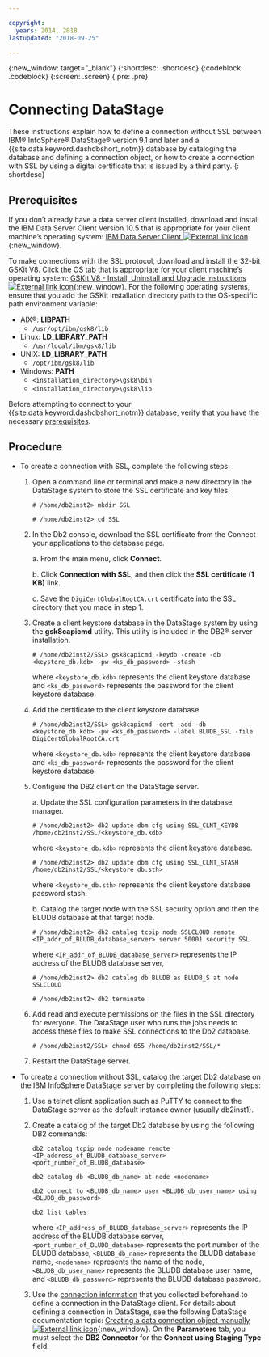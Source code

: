 ```yaml
---

copyright:
  years: 2014, 2018
lastupdated: "2018-09-25"

---
```


<!-- Attribute definitions --> 
{:new_window: target="_blank"}
{:shortdesc: .shortdesc}
{:codeblock: .codeblock}
{:screen: .screen}
{:pre: .pre}

# Connecting DataStage

These instructions explain how to define a connection without SSL between IBM® InfoSphere® DataStage® version 9.1 and later and a {{site.data.keyword.dashdbshort_notm}} database by cataloging the database and defining a connection object, or how to create a connection with SSL by using a digital certificate that is issued by a third party.
{: shortdesc}

## Prerequisites

If you don’t already have a data server client installed, download and install the IBM Data Server Client Version 10.5 that is appropriate for your client machine’s operating system: [IBM Data Server Client ![External link icon](../../../icons/launch-glyph.svg "External link icon")](https://www.ibm.com/marketing/iwm/iwm/web/preLogin.do?source=swg-idsc97){:new_window}.

To make connections with the SSL protocol, download and install the 32-bit GSKit V8. Click the OS tab that is appropriate for your client machine’s operating system: [GSKit V8 - Install, Uninstall and Upgrade instructions ![External link icon](../../../icons/launch-glyph.svg "External link icon")](http://www.ibm.com/support/docview.wss?uid=swg21631462){:new_window}. For the following operating systems, ensure that you add the GSKit installation directory path to the OS-specific path environment variable:

- AIX®: **LIBPATH**
   - `/usr/opt/ibm/gsk8/lib`
- Linux: **LD_LIBRARY_PATH**
    - `/usr/local/ibm/gsk8/lib`
- UNIX: **LD_LIBRARY_PATH**
    - `/opt/ibm/gsk8/lib`
- Windows: **PATH**
    - `<installation_directory>\gsk8\bin`
    - `<installation_directory>\gsk8\lib`

Before attempting to connect to your {{site.data.keyword.dashdbshort_notm}} database, verify that you have the necessary [prerequisites](connecting.html#prereqs).

<!--Before you can connect to your database, you must perform the following steps:

- [Verify prerequisites](prereqs.html), including installing driver packages, configuring your local environment, and downloading SSL certificates (if needed)
- Collect [connection information](credentials.html), including database details such as host name and port numbers, and connection credentials such as user ID and password -->

## Procedure

- To create a connection with SSL, complete the following steps:

  1. Open a command line or terminal and make a new directory in the DataStage system to store the SSL certificate and key files.

     `# /home/db2inst2> mkdir SSL`

     `# /home/db2inst2> cd SSL`

  2. In the Db2 console, download the SSL certificate from the Connect your applications to the database page.

     a. From the main menu, click **Connect**.
     
     b. Click **Connection with SSL**, and then click the **SSL certificate (1 KB)** link.
     
     c. Save the `DigiCertGlobalRootCA.crt` certificate into the SSL directory that you made in step 1.
        
  3. Create a client keystore database in the DataStage system by using the **gsk8capicmd** utility. This utility is included in the DB2® server installation.

     `# /home/db2inst2/SSL> gsk8capicmd -keydb -create -db <keystore_db.kdb> -pw <ks_db_password> -stash`

     where `<keystore_db.kdb>` represents the client keystore database and `<ks_db_password>` represents the password for the client keystore database.
        
  4. Add the certificate to the client keystore database.

     `# /home/db2inst2/SSL> gsk8capicmd -cert -add -db <keystore_db.kdb> -pw <ks_db_password> -label BLUDB_SSL -file DigiCertGlobalRootCA.crt`

     where `<keystore_db.kdb>` represents the client keystore database and `<ks_db_password>` represents the password for the client keystore database.
    
  5. Configure the DB2 client on the DataStage server.
            
     a. Update the SSL configuration parameters in the database manager.

     `# /home/db2inst2> db2 update dbm cfg using SSL_CLNT_KEYDB /home/db2inst2/SSL/<keystore_db.kdb>`

     where `<keystore_db.kdb>` represents the client keystore database.

     `# /home/db2inst2> db2 update dbm cfg using SSL_CLNT_STASH /home/db2inst2/SSL/<keystore_db.sth>`

     where `<keystore_db.sth>` represents the client keystore database password stash.
            
     b. Catalog the target node with the SSL security option and then the BLUDB database at that target node.

     `# /home/db2inst2> db2 catalog tcpip node SSLCLOUD remote <IP_addr_of_BLUDB_database_server> server 50001 security SSL`

     where `<IP_addr_of_BLUDB_database_server>` represents the IP address of the BLUDB database server,

     `# /home/db2inst2> db2 catalog db BLUDB as BLUDB_S at node SSLCLOUD`

     `# /home/db2inst2> db2 terminate`

  6. Add read and execute permissions on the files in the SSL directory for everyone. The DataStage user who runs the jobs needs to access these files to make SSL connections to the Db2 database.

     `# /home/db2inst2/SSL> chmod 655 /home/db2inst2/SSL/*`

  7. Restart the DataStage server.

- To create a connection without SSL, catalog the target Db2 database on the IBM InfoSphere DataStage server by completing the following steps:

  1. Use a telnet client application such as PuTTY to connect to the DataStage server as the default instance owner (usually db2inst1).
  2. Create a catalog of the target Db2 database by using the following DB2 commands:

     `db2 catalog tcpip node nodename remote <IP_address_of_BLUDB_database_server> <port_number_of_BLUDB_database>`

     `db2 catalog db <BLUDB_db_name> at node <nodename>`

     `db2 connect to <BLUDB_db_name> user <BLUDB_db_user_name> using <BLUDB_db_password>`

     `db2 list tables`

     where `<IP_address_of_BLUDB_database_server>` represents the IP address of the BLUDB database server, `<port_number_of_BLUDB_database>` represents the port number of the BLUDB database, `<BLUDB_db_name>` represents the BLUDB database name, `<nodename>` represents the name of the node, `<BLUDB_db_user_name>` represents the BLUDB database user name, and `<BLUDB_db_password>` represents the BLUDB database password.

  3. Use the [connection information](credentials.html) that you collected beforehand to define a connection in the DataStage client. For details about defining a connection in DataStage, see the following DataStage documentation topic: [Creating a data connection object manually ![External link icon](../../../icons/launch-glyph.svg "External link icon")](https://www.ibm.com/support/knowledgecenter/SSZJPZ_11.3.0/com.ibm.swg.im.iis.ds.design.doc/topics/t_ddesref_Creating_a_Data_Connection_Object_Manually.html){:new_window}. On the **Parameters** tab, you must select the **DB2 Connector** for the **Connect using Staging Type** field.
